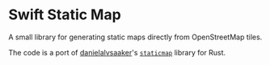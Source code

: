 # Swift Static Map

A small library for generating static maps directly from OpenStreetMap tiles.

The code is a port of [danielalvsaaker](https://github.com/danielalvsaaker)'s [`staticmap`](https://github.com/danielalvsaaker/staticmap) library for Rust.

